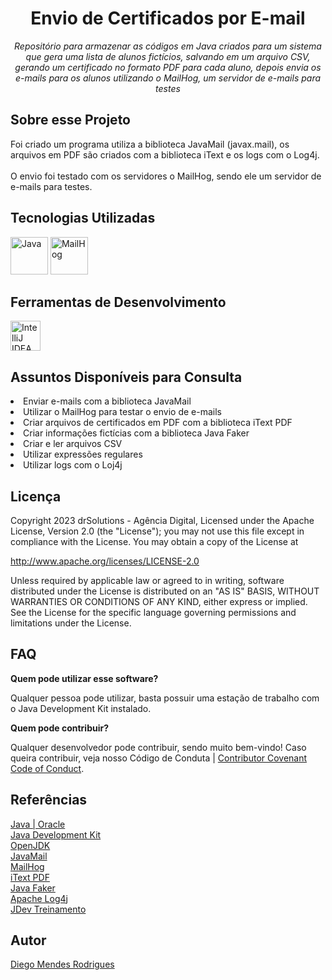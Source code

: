 <h1 align="center">Envio de Certificados por E-mail</h1>
<p align="center"><i>Repositório para armazenar as códigos em Java criados para um sistema que gera uma lista de 
alunos fictícios, salvando em um arquivo CSV, gerando um certificado no formato PDF para cada aluno, depois envia 
os e-mails para os alunos utilizando o MailHog, um servidor de e-mails para testes</i></p>

## Sobre esse Projeto

Foi criado um programa utiliza a biblioteca JavaMail (javax.mail), os arquivos em PDF são criados com a biblioteca
 iText e os logs com o Log4j.<br/><br/>
O envio foi testado com os servidores o MailHog, sendo ele um servidor de e-mails para testes.

## Tecnologias Utilizadas

<p display="inline-block">
    <img width="60" src="https://cdn.icon-icons.com/icons2/2415/PNG/512/java_original_wordmark_logo_icon_146459.png" alt="Java"/>
    <img width="60" src="https://docs.lando.dev/mailhog/images/mailhogicon.png" alt="MailHog"/>
</p>

## Ferramentas de Desenvolvimento

<p display="inline-block">
    <img width="48" src="https://upload.wikimedia.org/wikipedia/commons/thumb/9/9c/IntelliJ_IDEA_Icon.svg/512px-IntelliJ_IDEA_Icon.svg.png" alt="IntelliJ IDEA"/>
</p>

## Assuntos Disponíveis para Consulta

<li>Enviar e-mails com a biblioteca JavaMail</li>
<li>Utilizar o MailHog para testar o envio de e-mails</li>
<li>Criar arquivos de certificados em PDF com a biblioteca iText PDF</li>
<li>Criar informações fictícias com a biblioteca Java Faker</li>
<li>Criar e ler arquivos CSV</li>
<li>Utilizar expressões regulares</li>
<li>Utilizar logs com o Loj4j</li>

## Licença

Copyright 2023 drSolutions - Agência Digital, Licensed under the Apache License, Version 2.0 (the "License"); you may
not use this file except in compliance with the License. You may obtain a copy of the License at

<a href="http://www.apache.org/licenses/LICENSE-2.0">http://www.apache.org/licenses/LICENSE-2.0</a>

Unless required by applicable law or agreed to in writing, software distributed under the License is distributed on
an "AS IS" BASIS, WITHOUT WARRANTIES OR CONDITIONS OF ANY KIND, either express or implied. See the License for the
specific language governing permissions and limitations under the License.

## FAQ

**Quem pode utilizar esse software?**

Qualquer pessoa pode utilizar, basta possuir uma estação de trabalho com o Java Development Kit instalado.

**Quem pode contribuir?**

Qualquer desenvolvedor pode contribuir, sendo muito bem-vindo! Caso queira contribuir, veja nosso Código de Conduta
| [Contributor Covenant Code of Conduct](CODE_OF_CONDUCT.md).

## Referências

<p display="inline-block">
    <a href="https://www.java.com/pt-BR/">Java | Oracle</a><br/>
    <a href="https://www.oracle.com/br/java/technologies/downloads/">Java Development Kit</a><br/>
    <a href="https://openjdk.org/">OpenJDK</a><br/>
    <a href="https://javaee.github.io/javamail/">JavaMail</a><br/>
    <a href="https://github.com/mailhog/MailHog">MailHog</a><br/>
    <a href="https://itextpdf.com/">iText PDF</a><br/>
    <a href="https://github.com/DiUS/java-faker">Java Faker</a><br/>
    <a href="https://logging.apache.org/log4j/2.x/">Apache Log4j</a><br/>
    <a href="https://www.jdevtreinamento.com.br/">JDev Treinamento</a>
</p>

## Autor

<a href="https://www.linkedin.com/in/diegomendesrodrigues/">Diego Mendes Rodrigues</a>
